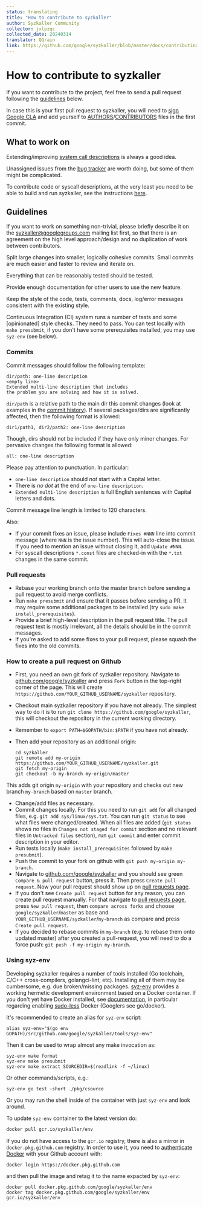 ```yaml
---
status: translating
title: "How to contribute to syzkaller"
author: Syzkaller Community
collector: jxlpzqc
collected_date: 20240314
translator: QGrain
link: https://github.com/google/syzkaller/blob/master/docs/contributing.md
---
```


# How to contribute to syzkaller

If you want to contribute to the project, feel free to send a pull request following the [guidelines](contributing.md#guidelines) below.

In case this is your first pull request to syzkaller, you will need to [sign Google CLA](https://cla.developers.google.com/)
and add yourself to [AUTHORS](/AUTHORS)/[CONTRIBUTORS](/CONTRIBUTORS) files in the first commit.

## What to work on

Extending/improving [system call descriptions](syscall_descriptions.md) is always a good idea.

Unassigned issues from the [bug tracker](https://github.com/google/syzkaller/issues) are worth doing, but some of them might be complicated.

To contribute code or syscall descriptions, at the very least you need to be able to build and run syzkaller, see the instructions [here](/docs/setup.md).

## Guidelines

If you want to work on something non-trivial, please briefly describe it on the
[syzkaller@googlegroups.com](https://groups.google.com/forum/#!forum/syzkaller) mailing list first,
so that there is an agreement on the high level approach/design and no duplication of work between contributors.

Split large changes into smaller, logically cohesive commits. Small commits are much easier and faster to review and iterate on.

Everything that can be reasonably tested should be tested.

Provide enough documentation for other users to use the new feature.

Keep the style of the code, tests, comments, docs, log/error messages consistent with the existing style.

Continuous Integration (CI) system runs a number of tests and some [opinionated] style checks. They need to pass.
You can test locally with `make presubmit`, if you don't have some prerequisites installed,
you may use `syz-env` (see below).

### Commits

Commit messages should follow the following template:

```
dir/path: one-line description
<empty line>
Extended multi-line description that includes
the problem you are solving and how it is solved.
```

`dir/path` is a relative path to the main dir this commit changes
(look at examples in the [commit history](https://github.com/google/syzkaller/commits/master)).
If several packages/dirs are significantly affected, then the following format is allowed:
```
dir1/path1, dir2/path2: one-line description
```
Though, dirs should not be included if they have only minor changes.
For pervasive changes the following format is allowed:
```
all: one-line description
```

Please pay attention to punctuation. In particular:

- `one-line description` should *not* start with a Capital letter.
- There is *no dot* at the end of `one-line description`.
- `Extended multi-line description` is full English sentences with Capital letters and dots.

Commit message line length is limited to 120 characters.

Also:

- If your commit fixes an issue, please include `Fixes #NNN` line into commit message
(where `NNN` is the issue number). This will auto-close the issue. If you need to mention
an issue without closing it, add `Update #NNN`.
- For syscall descriptions `*.const` files are checked-in with the `*.txt` changes
in the same commit.

### Pull requests

- Rebase your working branch onto the master branch before sending a pull request to avoid merge conflicts.
- Run `make presubmit` and ensure that it passes before sending a PR.
  It may require some additional packages to be installed (try `sudo make install_prerequisites`).
- Provide a brief high-level description in the pull request title.
  The pull request text is mostly irrelevant, all the details should be in the commit messages.
- If you're asked to add some fixes to your pull request, please squash the fixes into the old commits.

### How to create a pull request on Github

- First, you need an own git fork of syzkaller repository. Navigate to
[github.com/google/syzkaller](https://github.com/google/syzkaller) and press `Fork` button in the top-right corner of
the page. This will create `https://github.com/YOUR_GITHUB_USERNAME/syzkaller` repository.

- Checkout main syzkaller repository if you have not already. The simplest way to do it is to run `git clone https://github.com/google/syzkaller`, this will checkout
the repository in the current working directory.
- Remember to `export PATH=$GOPATH/bin:$PATH` if you have not already.
- Then add your repository as an additional origin:

    ```shell
    cd syzkaller
    git remote add my-origin https://github.com/YOUR_GITHUB_USERNAME/syzkaller.git
    git fetch my-origin
    git checkout -b my-branch my-origin/master
    ```

This adds git origin `my-origin` with your repository and checks out new branch `my-branch` based on `master` branch.

- Change/add files as necessary.
- Commit changes locally. For this you need to run `git add` for all changed files, e.g. `git add sys/linux/sys.txt`. You can run `git status` to see what files were changed/created. When all files are added (`git status` shows no files in `Changes not staged for commit` section and no relevant files in `Untracked files` section), run `git commit` and enter commit description in your editor.
- Run tests locally (`make install_prerequisites` followed by `make presubmit`).
- Push the commit to your fork on github with `git push my-origin my-branch`.
- Navigate to [github.com/google/syzkaller](https://github.com/google/syzkaller) and you should see green `Compare & pull request` button, press it. Then press `Create pull request`. Now your pull request should show up on [pull requests page](https://github.com/google/syzkaller/pulls).
- If you don't see `Create pull request` button for any reason, you can create pull request manually. For that navigate to [pull requests page](https://github.com/google/syzkaller/pulls), press `New pull request`, then `compare across forks` and choose `google/syzkaller`/`master` as base and `YOUR_GITHUB_USERNAME/syzkaller`/`my-branch` as compare and press `Create pull request`.
- If you decided to rebase commits in `my-branch` (e.g. to rebase them onto updated master) after you created a pull-request, you will need to do a force push: `git push -f my-origin my-branch`.

### Using syz-env

Developing syzkaller requires a number of tools installed (Go toolchain, C/C++ cross-compilers, golangci-lint, etc).
Installing all of them may be cumbersome, e.g. due broken/missing packages.
[syz-env](/tools/syz-env) provides a working hermetic development environment based on a Docker container.
If you don't yet have Docker installed, see [documentation](https://docs.docker.com/engine/install),
in particular regarding enabling [sudo-less](https://docs.docker.com/engine/install/linux-postinstall)
Docker (Googlers see go/docker).

It's recommended to create an alias for `syz-env` script:
```
alias syz-env="$(go env GOPATH)/src/github.com/google/syzkaller/tools/syz-env"
```
Then it can be used to wrap almost any make invocation as:
```
syz-env make format
syz-env make presubmit
syz-env make extract SOURCEDIR=$(readlink -f ~/linux)
```
Or other commands/scripts, e.g.:
```
syz-env go test -short ./pkg/csource
```
Or you may run the shell inside of the container with just `syz-env` and look around.

To update `syz-env` container to the latest version do:

``` bash
docker pull gcr.io/syzkaller/env
```

If you do not have access to the `gcr.io` registry, there is also a mirror in `docker.pkg.github.com` registry.
In order to use it, you need to
[authenticate Docker](https://docs.github.com/en/packages/using-github-packages-with-your-projects-ecosystem/configuring-docker-for-use-with-github-packages)
with your Github account with:
```
docker login https://docker.pkg.github.com
```
and then pull the image and retag it to the name expacted by `syz-env`:
```
docker pull docker.pkg.github.com/google/syzkaller/env
docker tag docker.pkg.github.com/google/syzkaller/env gcr.io/syzkaller/env
```

